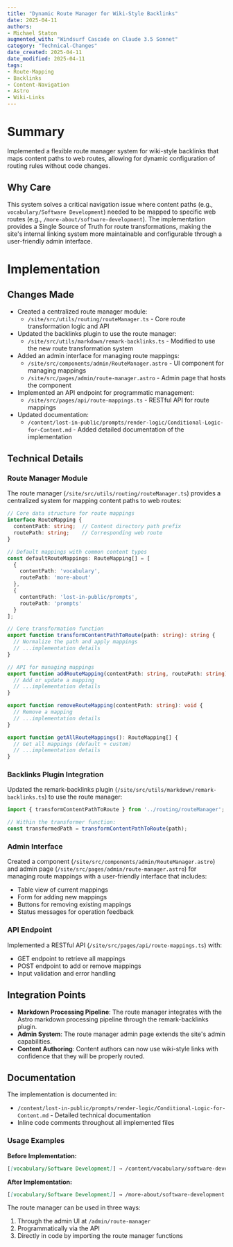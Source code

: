 ```yaml
---
title: "Dynamic Route Manager for Wiki-Style Backlinks"
date: 2025-04-11
authors: 
- Michael Staton
augmented_with: "Windsurf Cascade on Claude 3.5 Sonnet"
category: "Technical-Changes"
date_created: 2025-04-11
date_modified: 2025-04-11
tags: 
- Route-Mapping
- Backlinks
- Content-Navigation
- Astro
- Wiki-Links
---
```


# Summary
Implemented a flexible route manager system for wiki-style backlinks that maps content paths to web routes, allowing for dynamic configuration of routing rules without code changes.

## Why Care
This system solves a critical navigation issue where content paths (e.g., `vocabulary/Software Development`) needed to be mapped to specific web routes (e.g., `/more-about/software-development`). The implementation provides a Single Source of Truth for route transformations, making the site's internal linking system more maintainable and configurable through a user-friendly admin interface.

# Implementation

## Changes Made
- Created a centralized route manager module:
  - `/site/src/utils/routing/routeManager.ts` - Core route transformation logic and API
- Updated the backlinks plugin to use the route manager:
  - `/site/src/utils/markdown/remark-backlinks.ts` - Modified to use the new route transformation system
- Added an admin interface for managing route mappings:
  - `/site/src/components/admin/RouteManager.astro` - UI component for managing mappings
  - `/site/src/pages/admin/route-manager.astro` - Admin page that hosts the component
- Implemented an API endpoint for programmatic management:
  - `/site/src/pages/api/route-mappings.ts` - RESTful API for route mappings
- Updated documentation:
  - `/content/lost-in-public/prompts/render-logic/Conditional-Logic-for-Content.md` - Added detailed documentation of the implementation

## Technical Details

### Route Manager Module
The route manager (`/site/src/utils/routing/routeManager.ts`) provides a centralized system for mapping content paths to web routes:

```typescript
// Core data structure for route mappings
interface RouteMapping {
  contentPath: string;  // Content directory path prefix
  routePath: string;    // Corresponding web route
}

// Default mappings with common content types
const defaultRouteMappings: RouteMapping[] = [
  {
    contentPath: 'vocabulary',
    routePath: 'more-about'
  },
  {
    contentPath: 'lost-in-public/prompts',
    routePath: 'prompts'
  }
];

// Core transformation function
export function transformContentPathToRoute(path: string): string {
  // Normalize the path and apply mappings
  // ...implementation details
}

// API for managing mappings
export function addRouteMapping(contentPath: string, routePath: string): void {
  // Add or update a mapping
  // ...implementation details
}

export function removeRouteMapping(contentPath: string): void {
  // Remove a mapping
  // ...implementation details
}

export function getAllRouteMappings(): RouteMapping[] {
  // Get all mappings (default + custom)
  // ...implementation details
}
```

### Backlinks Plugin Integration
Updated the remark-backlinks plugin (`/site/src/utils/markdown/remark-backlinks.ts`) to use the route manager:

```typescript
import { transformContentPathToRoute } from '../routing/routeManager';

// Within the transformer function:
const transformedPath = transformContentPathToRoute(path);
```

### Admin Interface
Created a component (`/site/src/components/admin/RouteManager.astro`) and admin page (`/site/src/pages/admin/route-manager.astro`) for managing route mappings with a user-friendly interface that includes:

- Table view of current mappings
- Form for adding new mappings
- Buttons for removing existing mappings
- Status messages for operation feedback

### API Endpoint
Implemented a RESTful API (`/site/src/pages/api/route-mappings.ts`) with:

- GET endpoint to retrieve all mappings
- POST endpoint to add or remove mappings
- Input validation and error handling

## Integration Points
- **Markdown Processing Pipeline**: The route manager integrates with the Astro markdown processing pipeline through the remark-backlinks plugin.
- **Admin System**: The route manager admin page extends the site's admin capabilities.
- **Content Authoring**: Content authors can now use wiki-style links with confidence that they will be properly routed.

## Documentation
The implementation is documented in:
- `/content/lost-in-public/prompts/render-logic/Conditional-Logic-for-Content.md` - Detailed technical documentation
- Inline code comments throughout all implemented files

### Usage Examples

**Before Implementation:**
```markdown
[[vocabulary/Software Development]] → /content/vocabulary/software-development
```

**After Implementation:**
```markdown
[[vocabulary/Software Development]] → /more-about/software-development
```

The route manager can be used in three ways:
1. Through the admin UI at `/admin/route-manager`
2. Programmatically via the API
3. Directly in code by importing the route manager functions
